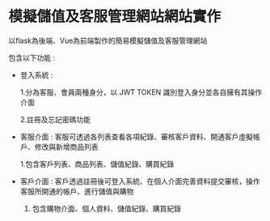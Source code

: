 # 模擬儲值及客服管理網站網站實作

以flask為後端、Vue為前端製作的簡易模擬儲值及客服管理網站

包含以下功能 :
* 登入系統 :
  
    1.分為客服、會員兩種身分，以 JWT TOKEN 識別登入身分並各自擁有其操作介面
  
    2.註冊及忘記密碼功能

* 客服介面 : 客服可透過各列表查看各項紀錄、審核客戶資料、開通客戶虛擬帳戶、修改與新增商品列表
  
   1.包含客戶列表、商品列表、儲值紀錄、購買紀錄

* 客戶介面 : 客戶透過註冊後可登入系統、在個人介面完善資料提交審核，操作客服所開通的帳戶、進行儲值與購物
  
  1. 包含購物介面、個人資料、儲值紀錄、購買紀錄
